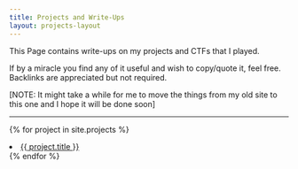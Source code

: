 ```yaml
---
title: Projects and Write-Ups
layout: projects-layout
---
```

This Page contains write-ups on my projects and CTFs that I played.

If by a miracle you find any of it useful and wish to copy/quote it, feel free. Backlinks are appreciated but not required.

[NOTE: It might take a while for me to move the things from my old site to this one and I hope it will be done soon]

---

{% for project in site.projects %}
  <li class="list-container" >
    <a href="{{ project.url | relative_url }}" class="list-item" >{{ project.title }}</a>
  </li>
{% endfor %}